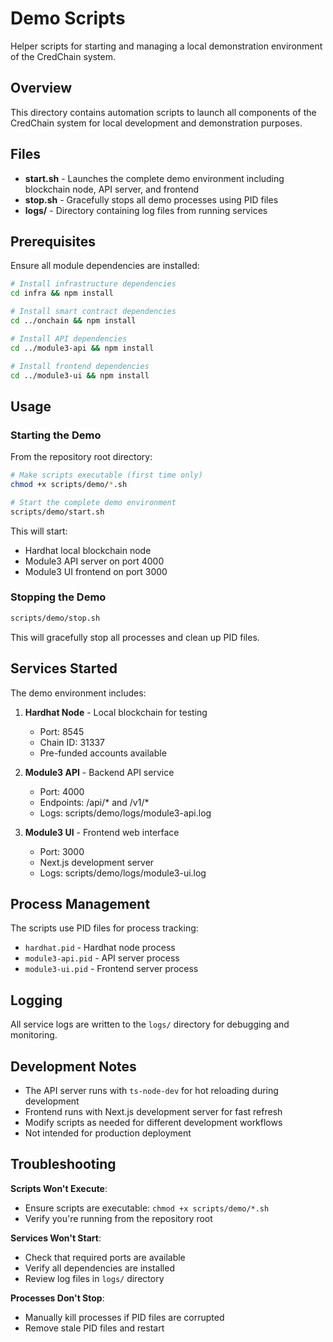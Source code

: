 # Demo Scripts

Helper scripts for starting and managing a local demonstration environment of the CredChain system.

## Overview

This directory contains automation scripts to launch all components of the CredChain system for local development and demonstration purposes.

## Files

- **start.sh** - Launches the complete demo environment including blockchain node, API server, and frontend
- **stop.sh** - Gracefully stops all demo processes using PID files
- **logs/** - Directory containing log files from running services

## Prerequisites

Ensure all module dependencies are installed:

```bash
# Install infrastructure dependencies
cd infra && npm install

# Install smart contract dependencies
cd ../onchain && npm install

# Install API dependencies
cd ../module3-api && npm install

# Install frontend dependencies
cd ../module3-ui && npm install
```

## Usage

### Starting the Demo

From the repository root directory:

```bash
# Make scripts executable (first time only)
chmod +x scripts/demo/*.sh

# Start the complete demo environment
scripts/demo/start.sh
```

This will start:
- Hardhat local blockchain node
- Module3 API server on port 4000
- Module3 UI frontend on port 3000

### Stopping the Demo

```bash
scripts/demo/stop.sh
```

This will gracefully stop all processes and clean up PID files.

## Services Started

The demo environment includes:

1. **Hardhat Node** - Local blockchain for testing
   - Port: 8545
   - Chain ID: 31337
   - Pre-funded accounts available

2. **Module3 API** - Backend API service
   - Port: 4000
   - Endpoints: /api/* and /v1/*
   - Logs: scripts/demo/logs/module3-api.log

3. **Module3 UI** - Frontend web interface
   - Port: 3000
   - Next.js development server
   - Logs: scripts/demo/logs/module3-ui.log

## Process Management

The scripts use PID files for process tracking:
- `hardhat.pid` - Hardhat node process
- `module3-api.pid` - API server process
- `module3-ui.pid` - Frontend server process

## Logging

All service logs are written to the `logs/` directory for debugging and monitoring.

## Development Notes

- The API server runs with `ts-node-dev` for hot reloading during development
- Frontend runs with Next.js development server for fast refresh
- Modify scripts as needed for different development workflows
- Not intended for production deployment

## Troubleshooting

**Scripts Won't Execute**:
- Ensure scripts are executable: `chmod +x scripts/demo/*.sh`
- Verify you're running from the repository root

**Services Won't Start**:
- Check that required ports are available
- Verify all dependencies are installed
- Review log files in `logs/` directory

**Processes Don't Stop**:
- Manually kill processes if PID files are corrupted
- Remove stale PID files and restart
